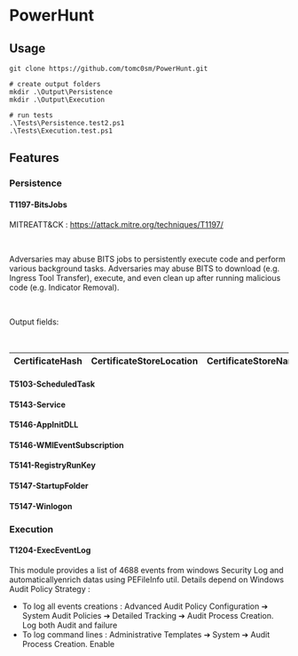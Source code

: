 # PowerHunt


##  Usage 


```
git clone https://github.com/tomc0sm/PowerHunt.git

# create output folders 
mkdir .\Output\Persistence
mkdir .\Output\Execution

# run tests 
.\Tests\Persistence.test2.ps1
.\Tests\Execution.test.ps1
```


## Features 

### Persistence

#### T1197-BitsJobs

MITREATT&CK : https://attack.mitre.org/techniques/T1197/

<br>

Adversaries may abuse BITS jobs to persistently execute code and perform various background tasks. Adversaries may abuse BITS to download (e.g. Ingress Tool Transfer), execute, and even clean up after running malicious code (e.g. Indicator Removal). 

<br>

Output fields: 

<br>


| CertificateHash | CertificateStoreLocation | CertificateStoreName | CertificateSubjectName | CreationTime       | CustomHeaders | Description    | DisplayName | Dynamic | ErrorCondition    | ErrorContext                                                                                                                                                                                           | ErrorContextDescription                                                                                                                                                                                          | ErrorDescription | FileList | FilesTotal | FilesTransferred | HttpMethod | InternalErrorCode | JobId                                  | JobState       | MaxDownloadTime | ModificationTime   | NotifyCmdLine | NotifyFlags             | OwnerAccount               | Priority  | ProxyBypassList | ProxyList | ProxyUsage    | RetryInterval | RetryTimeout | SecurityFlags              | TransferCompletionTime | TransferPolicy | TransferType | TransientErrorCount |
|-----------------|--------------------------|----------------------|------------------------|--------------------|---------------|----------------|-------------|---------|-------------------|--------------------------------------------------------------------------------------------------------------------------------------------------------------------------------------------------------|-------------------------------------------------------------------------------------------------------------------------------------------------------------------------------------------------------------------|-------------------|----------|------------|------------------|------------|-------------------|----------------------------------------|----------------|----------------|--------------------|---------------|-------------------------|---------------------------|-----------|-----------------|-----------|---------------|---------------|--------------|----------------------------|-------------------------|----------------|--------------|---------------------|

 


#### T5103-ScheduledTask


#### T5143-Service


#### T5146-AppInitDLL


#### T5146-WMIEventSubscription


#### T5141-RegistryRunKey


#### T5147-StartupFolder


#### T5147-Winlogon


### Execution 

#### T1204-ExecEventLog

This module provides a list of 4688 events from windows Security Log and automaticallyenrich datas using PEFileInfo util.   Details depend on Windows Audit Policy Strategy : 

- To log all events creations :  Advanced Audit Policy Configuration ➔ System Audit Policies ➔ Detailed Tracking ➔ Audit Process Creation. Log both Audit and failure
- To log command lines : Administrative Templates ➔ System ➔  Audit Process Creation. Enable

  




